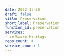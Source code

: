 ```yaml
---
date: 2022-11-30
draft: false
title: Preservation
short_label: Preservation
function_id: preservation
services:
- software-heritage
repo_count: 0
service_count: 1
---
```



